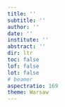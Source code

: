 ```yaml
---
title: ''
subtitle: ''
author: ''
date: ''
institute: ''
abstract: ''
dir: ltr
toc: false
lof: false
lot: false
# beamer
aspectratio: 169
theme: Warsaw
---
```


